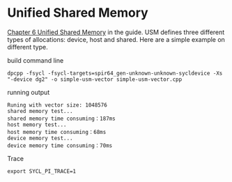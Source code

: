 # Unified Shared Memory
[Chapter 6 Unified Shared Memory](https://link.springer.com/chapter/10.1007%2F978-1-4842-5574-2_6#DOI) in the guide.  USM defines three different types of allocations: device, host and shared. Here are a simple example on different type.

build command line
```
dpcpp -fsycl -fsycl-targets=spir64_gen-unknown-unknown-sycldevice -Xs "-device dg2" -o simple-usm-vector simple-usm-vector.cpp
```
running output
```
Runing with vector size: 1048576
shared memory test...
shared memory time consuming：187ms
host memory test...
host memory time consuming：68ms
device memory test...
device memory time consuming：70ms
```

Trace 
```
export SYCL_PI_TRACE=1
```
